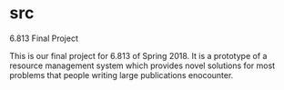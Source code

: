 # src
6.813 Final Project


  This is our final project for 6.813 of Spring 2018. It is a prototype of a resource management system
  which provides novel solutions for most problems that people writing large publications enocounter.
